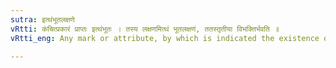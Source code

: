 ```yaml
---
sutra: इत्थंभूतलक्षणे
vRtti: कंचित्प्रकारं प्राप्तः इत्थंभूतः । तस्य लक्षणमित्थं भूतलक्षणं, ततस्तृतीया विभक्तिर्भवति ॥
vRtti_eng: Any mark or attribute, by which is indicated the existence of a particular state or condition, is put in the third case to express this relation.

---
```

